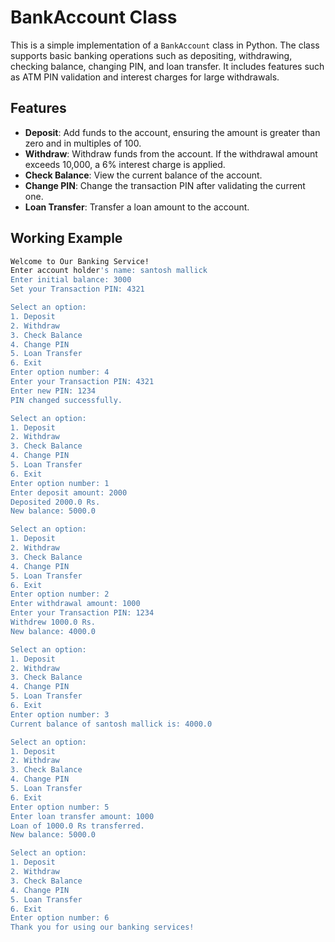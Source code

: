 # BankAccount Class

This is a simple implementation of a `BankAccount` class in Python. The class supports basic banking operations such as depositing, withdrawing, checking balance, changing PIN, and loan transfer. It includes features such as ATM PIN validation and interest charges for large withdrawals.

## Features

- **Deposit**: Add funds to the account, ensuring the amount is greater than zero and in multiples of 100.
- **Withdraw**: Withdraw funds from the account. If the withdrawal amount exceeds 10,000, a 6% interest charge is applied.
- **Check Balance**: View the current balance of the account.
- **Change PIN**: Change the transaction PIN after validating the current one.
- **Loan Transfer**: Transfer a loan amount to the account.

## Working Example

```bash
Welcome to Our Banking Service!
Enter account holder's name: santosh mallick
Enter initial balance: 3000
Set your Transaction PIN: 4321

Select an option:
1. Deposit
2. Withdraw
3. Check Balance
4. Change PIN
5. Loan Transfer
6. Exit
Enter option number: 4
Enter your Transaction PIN: 4321
Enter new PIN: 1234
PIN changed successfully.

Select an option:
1. Deposit
2. Withdraw
3. Check Balance
4. Change PIN
5. Loan Transfer
6. Exit
Enter option number: 1
Enter deposit amount: 2000
Deposited 2000.0 Rs.
New balance: 5000.0

Select an option:
1. Deposit
2. Withdraw
3. Check Balance
4. Change PIN
5. Loan Transfer
6. Exit
Enter option number: 2
Enter withdrawal amount: 1000
Enter your Transaction PIN: 1234
Withdrew 1000.0 Rs.
New balance: 4000.0

Select an option:
1. Deposit
2. Withdraw
3. Check Balance
4. Change PIN
5. Loan Transfer
6. Exit
Enter option number: 3
Current balance of santosh mallick is: 4000.0

Select an option:
1. Deposit
2. Withdraw
3. Check Balance
4. Change PIN
5. Loan Transfer
6. Exit
Enter option number: 5
Enter loan transfer amount: 1000
Loan of 1000.0 Rs transferred.
New balance: 5000.0

Select an option:
1. Deposit
2. Withdraw
3. Check Balance
4. Change PIN
5. Loan Transfer
6. Exit
Enter option number: 6
Thank you for using our banking services!